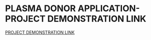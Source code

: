 # PLASMA DONOR APPLICATION-PROJECT DEMONSTRATION LINK
    

[PROJECT DEMONSTRATION LINK](https://drive.google.com/file/d/135p51SwBxZYh6EsvcVpm60glwDSrAjNa/view?usp=sharing/)
